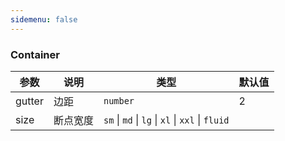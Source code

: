 ```yaml
---
sidemenu: false
---
```


### Container


| 参数	|说明	|类型	|默认值
| --- | --- | --- | ---
| gutter | 边距	 | `number` | 2
| size | 断点宽度	 | `sm` \| `md` \| `lg` \| `xl` \| `xxl` \| `fluid`
